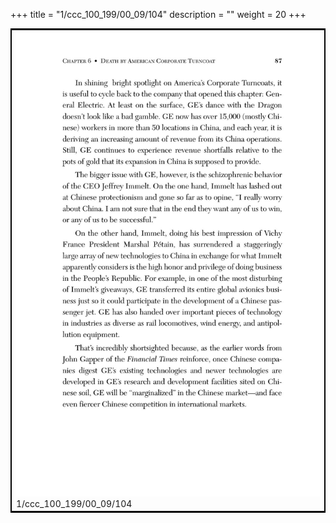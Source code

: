 +++
title = "1/ccc_100_199/00_09/104"
description = ""
weight = 20
+++

<table style="border:2px solid black;max-width:800px;max-height:800px;" 
><tr><td><img class="center-fit-jpg"
src="/jpg_/out_jpg_dbc_104.jpg"  >1/ccc_100_199/00_09/104</img></td></tr></table>